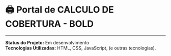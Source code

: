 # 🖨️ Portal de CALCULO DE COBERTURA - BOLD



---

**Status do Projeto:** Em desenvolvimento  
**Tecnologias Utilizadas:** HTML, CSS, JavaScript, (e outras tecnologias).
